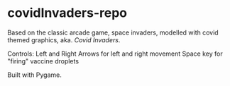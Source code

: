 # covidInvaders-repo

Based on the classic arcade game, space invaders, modelled with covid themed graphics, aka. *Covid Invaders*. 

Controls:
Left and Right Arrows for left and right movement
Space key for "firing" vaccine droplets

Built with Pygame.
